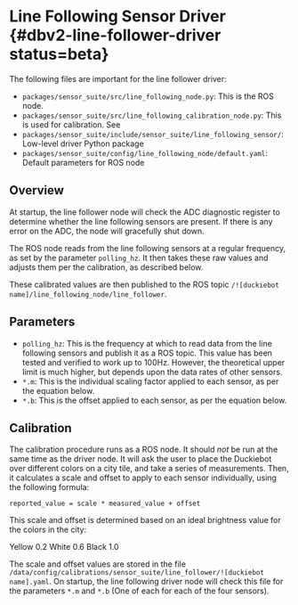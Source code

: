 # Line Following Sensor Driver {#dbv2-line-follower-driver status=beta}

The following files are important for the line follower driver:

 - `packages/sensor_suite/src/line_following_node.py`: This is the ROS node.
 - `packages/sensor_suite/src/line_following_calibration_node.py`: 
   This is used for calibration. See [](#dbv2-calib-lf)
 - `packages/sensor_suite/include/sensor_suite/line_following_sensor/`: Low-level driver Python package
 - `packages/sensor_suite/config/line_following_node/default.yaml`: Default parameters for ROS node

## Overview

At startup, the line follower node will check the ADC diagnostic register to determine whether the line following
sensors are present. If there is any error on the ADC, the node will gracefully shut down.

The ROS node reads from the line following sensors at a regular frequency, as set by the parameter `polling_hz`.
It then takes these raw values and adjusts them per the calibration, as described below.

These calibrated values are then published to the ROS topic `/![duckiebot name]/line_following_node/line_follower`. 

## Parameters

 - `polling_hz`: This is the frequency at which to read data from the line following sensors and publish it
   as a ROS topic. This value has been tested and verified to work up to 100Hz. However, the theoretical upper
   limit is much higher, but depends upon the data rates of other sensors.
 - `*.m`: This is the individual scaling factor applied to each sensor, as per the equation below.
 - `*.b`: This is the offset applied to each sensor, as per the equation below.
 
## Calibration

The calibration procedure runs as a ROS node. It should _not_ be run at the same time as the driver node.
It will ask the user to place the Duckiebot over different colors on a city tile, and take a series of measurements.
Then, it calculates a scale and offset to apply to each sensor individually, using the following formula:

    reported_value = scale * measured_value + offset

This scale and offset is determined based on an ideal brightness value for the colors in the city:

<col2 class="labels-col1" figure-id="tab:ideal-color-measures" 
        figure-caption="Ideal measurements for line follower sensors">
    <span>Yellow</span>
    <span>0.2</span>
    <span>White</span>
    <span>0.6</span>
    <span>Black</span>
    <span>1.0</span>
</col2>

The scale and offset values are stored in the file 
`/data/config/calibrations/sensor_suite/line_follower/![duckiebot name].yaml`. On startup, the line following driver
node will check this file for the parameters `*.m` and `*.b` (One of each for each of the four sensors).
